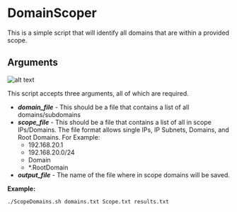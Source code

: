 # DomainScoper
This is a simple script that will identify all domains that are within a provided scope.

## Arguments
![alt text](https://github.com/antroguy/DomainScoper/blob/main/images/Arguments.png)

This script accepts three arguments, all of which are required.
- ***domain_file*** - This should be a file that contains a list of all domains/subdomains
- ***scope_file***  - This should be a file that contains a list of all in scope IPs/Domains. The file format allows single IPs, IP Subnets, Domains, and Root Domains. For Example:
  - 192.168.20.1
  - 192.168.20.0/24
  - Domain
  -  *.RootDomain
- ***output_file*** - The name of the file where  in scope domains will be saved.

**Example:**
```
./ScopeDomains.sh domains.txt Scope.txt results.txt
```
